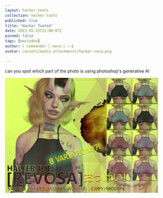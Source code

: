 ```yaml
---
layout: hacker-toots
collection: hacker-toots
published: true
title: "Hacker Tooted"
date: 2023-05-25T22:00:07Z
pinned: false
tags: [mastodon]
author: ⸸ commander ░ nova ⸸ :~$
avatar: /assets/media_attachments/hacker-nova.png

---
```


<p>can you spot which part of the photo is using photoshop&#39;s generative AI</p>

![media](/assets/media_attachments/files/110/431/567/491/290/403/original/cbc359b302fb1474.png)

